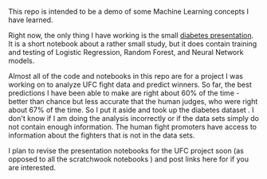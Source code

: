 This repo is intended to be a demo of some Machine Learning concepts I have learned.

Right now, the only thing I have working is the small <a href="/diabetes/diabetes_presentation.ipynb">diabetes
 presentation</a>.  It is a
 short notebook about a rather small study, but it does contain training and testing of Logistic Regression, Random
  Forest, and Neural Network models.

Almost all of the code and notebooks in this repo are for a project I was working on to analyze UFC fight data and
 predict winners.  So far, the best predictions I have been able to make are right about 60% of the time - better
  than chance but less accurate that the human judges, who were right about 67% of the time.  So I put it aside
   and took up the diabetes dataset
  .  I don't know if I am doing the analysis incorrectly or if the data sets simply do not contain enough
   information.  The human fight promoters have access to information about the fighters that is not in the data sets.
  
I plan to revise the presentation notebooks for the UFC project soon (as opposed to all the scratchwook notebooks
) and post links here for if you are interested.